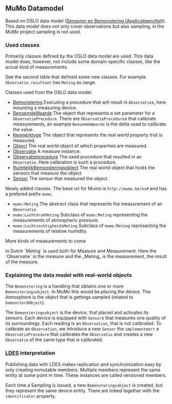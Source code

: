 ## MuMo Datamodel

Based on OSLO data model ([Sensoren en Bemonstering (Applicatieprofiel)](https://data.vlaanderen.be/doc/applicatieprofiel/sensoren-en-bemonstering/kandidaatstandaard/2022-04-28/)). 
This data model does not only cover observations but also sampling, in the MuMo project sampling is not used.

### Used classes

Primarily classes defined by the OSLO data model are used.
This data model does, however, not include some domain-specific classes, like the actual kind of measurements.

See the second table that defined some new classes. For example `Observatie.resultaat` has `Meting` as range.


Classes used from the OSLO data model.

- [Bemonstering](https://data.vlaanderen.be/doc/applicatieprofiel/sensoren-en-bemonstering/kandidaatstandaard/2022-04-28/#Bemonstering) 
  Executing a procedure that will result in `Observatie`s, here mounting a measuring device.
- [BenoemdeWaarde](https://data.vlaanderen.be/doc/applicatieprofiel/sensoren-en-bemonstering/kandidaatstandaard/2022-04-28/#BenoemdeWaarde)
  The object that represents a set parameter for a `ObservatieProcedure`. There are `ObservatieProcedure`s that calibrate measurements, an example `BenoemdeWaarde` is the delta used to calibrate the value.
- [Kenmerktype](https://data.vlaanderen.be/doc/applicatieprofiel/sensoren-en-bemonstering/kandidaatstandaard/2022-04-28/#Kenmerktype)
  The object that represents the real world property that is measured.
- [Object](https://data.vlaanderen.be/doc/applicatieprofiel/sensoren-en-bemonstering/kandidaatstandaard/2022-04-28/#Object)
  The real world object of which properties are measured.
- [Observatie](https://data.vlaanderen.be/doc/applicatieprofiel/sensoren-en-bemonstering/kandidaatstandaard/2022-04-28/#Observatie)
  A measure instance.
- [Observatieprocedure](https://data.vlaanderen.be/doc/applicatieprofiel/sensoren-en-bemonstering/kandidaatstandaard/2022-04-28/#Observatieprocedure)
  The used procedure that resulted in an `Observatie`. Here calibration is such a procedure.
- [RuimtelijkBemonsteringsobject](https://data.vlaanderen.be/doc/applicatieprofiel/sensoren-en-bemonstering/kandidaatstandaard/2022-04-28/#RuimtelijkBemonsteringsobject)
  The real world object that hosts the sensors that measure the object.
- [Sensor](https://data.vlaanderen.be/doc/applicatieprofiel/sensoren-en-bemonstering/kandidaatstandaard/2022-04-28/#Sensor)
  The sensor that measured the object.

<!-- List classes -->

Newly added classes. The base uri for Mumo is `http://mumo.be/ns#` and has a prefered prefix `mumo`.

- `mumo:Meting`
  The abstract class that represents the measurement of an `Observatie`.
- `mumo:LuchtdrukMeting`
  Subclass of `mumo:Meting` representing the measurements of atmospheric pressure.
- `mumo:LuchtvochtigheidsMeting`
  Subclass of `mumo:Meting` representing the measurements of relative humidity.

More kinds of measurements to come

<aside class="note">
In Dutch `Meting` is used both for Measure and Measurement. Here the `Observatie` is the measure and the _Meting_ is the measurement, the result of the measure. 
</aside>
 
<!-- Total visualisation -->
<section data-include="diagram.html"></section>

<section class="informative">

### Explaining the data model with real-world objects

The `Bemonstering` is a handling that obtains one or more `Bemonsteringsobject`.
In MuMo this would be placing the device.
The Atmosphere is the object that is gettings sampled (related to `bemonsterdObject`).


The `Bemonsteringsobject` is the device, that placed and activates its sensors.
Each device is equipped with `Sensor`s that measures one quality of its surroundings. 
Each reading is an `Observation`, that is not calibrated. 
To calibrate an `Observation`, we introduce a new `Sensor` the `implementeert` a `ObservatieProcedure` that calibrates the `Observatie` and creates a new `Observatie` of the same type that _is_ calibrated.

</section>


### <abbr title="Linked Data Event Streams">LDES</abbr> interpretation

Publishing data with LDES makes replication and synchronization easy by only creating immutable members.
Multiple members represent the same entity at some point in time.
These instances are called versioned members.

Each time a Sampling is issued, a new `Bemonsteringsobject` is created, but they represent the same device entity. There are linked together with the `identificator` property.

<!-- TOOD: ik ben eigenlijk niet heel zeker welke LDES dingen nog vermeld moeten worden ... -->


